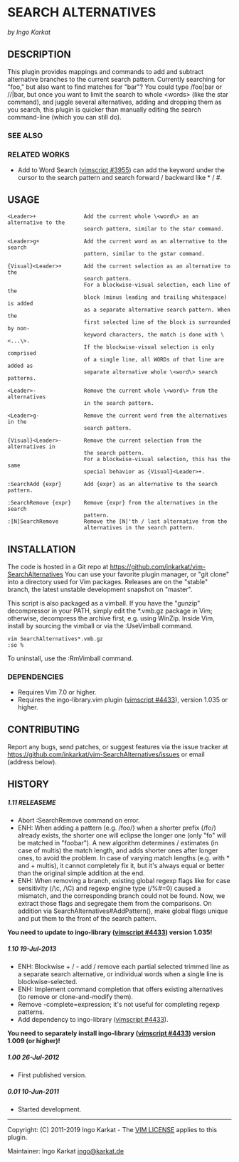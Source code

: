SEARCH ALTERNATIVES
===============================================================================
_by Ingo Karkat_

DESCRIPTION
------------------------------------------------------------------------------

This plugin provides mappings and commands to add and subtract alternative
branches to the current search pattern. Currently searching for "foo," but
also want to find matches for "bar"? You could type /foo\|bar<CR> or
/<C-R>/\|bar<CR>, but once you want to limit the search to whole \<words\>
(like the star command), and juggle several alternatives, adding and
dropping them as you search, this plugin is quicker than manually editing the
search command-line (which you can still do).

### SEE ALSO

### RELATED WORKS

- Add to Word Search ([vimscript #3955](http://www.vim.org/scripts/script.php?script_id=3955)) can add the keyword under the cursor to
  the search pattern and search forward / backward like \* / #.

USAGE
------------------------------------------------------------------------------

    <Leader>+               Add the current whole \<word\> as an alternative to the
                            search pattern, similar to the star command.

    <Leader>g+              Add the current word as an alternative to the search
                            pattern, similar to the gstar command.

    {Visual}<Leader>+       Add the current selection as an alternative to the
                            search pattern.
                            For a blockwise-visual selection, each line of the
                            block (minus leading and trailing whitespace) is added
                            as a separate alternative search pattern. When the
                            first selected line of the block is surrounded by non-
                            keyword characters, the match is done with \<...\>.
                            If the blockwise-visual selection is only comprised
                            of a single line, all WORDs of that line are added as
                            separate alternative whole \<word\> search patterns.

    <Leader>-               Remove the current whole \<word\> from the alternatives
                            in the search pattern.

    <Leader>g-              Remove the current word from the alternatives in the
                            search pattern.

    {Visual}<Leader>-       Remove the current selection from the alternatives in
                            the search pattern.
                            For a blockwise-visual selection, this has the same
                            special behavior as {Visual}<Leader>+.

    :SearchAdd {expr}       Add {expr} as an alternative to the search pattern.

    :SearchRemove {expr}    Remove {expr} from the alternatives in the search
                            pattern.
    :[N]SearchRemove        Remove the [N]'th / last alternative from the
                            alternatives in the search pattern.

INSTALLATION
------------------------------------------------------------------------------

The code is hosted in a Git repo at
    https://github.com/inkarkat/vim-SearchAlternatives
You can use your favorite plugin manager, or "git clone" into a directory used
for Vim packages. Releases are on the "stable" branch, the latest unstable
development snapshot on "master".

This script is also packaged as a vimball. If you have the "gunzip"
decompressor in your PATH, simply edit the \*.vmb.gz package in Vim; otherwise,
decompress the archive first, e.g. using WinZip. Inside Vim, install by
sourcing the vimball or via the :UseVimball command.

    vim SearchAlternatives*.vmb.gz
    :so %

To uninstall, use the :RmVimball command.

### DEPENDENCIES

- Requires Vim 7.0 or higher.
- Requires the ingo-library.vim plugin ([vimscript #4433](http://www.vim.org/scripts/script.php?script_id=4433)), version 1.035 or
  higher.

CONTRIBUTING
------------------------------------------------------------------------------

Report any bugs, send patches, or suggest features via the issue tracker at
https://github.com/inkarkat/vim-SearchAlternatives/issues or email (address
below).

HISTORY
------------------------------------------------------------------------------

##### 1.11    RELEASEME
- Abort :SearchRemove command on error.
- ENH: When adding a pattern (e.g. /foo/) when a shorter prefix (/fo/) already
  exists, the shorter one will eclipse the longer one (only "fo" will be
  matched in "foobar"). A new algorithm determines / estimates (in case of
  multis) the match length, and adds shorter ones after longer ones, to avoid
  the problem. In case of varying match lengths (e.g. with \* and \+ multis),
  it cannot completely fix it, but it's always equal or better than the
  original simple addition at the end.
- ENH: When removing a branch, existing global regexp flags like for case
  sensitivity (/\c, /\C) and regexp engine type (/\%#=0) caused a mismatch,
  and the corresponding branch could not be found. Now, we extract those flags
  and segregate them from the comparisons.
  On addition via SearchAlternatives#AddPattern(), make global flags unique
  and put them to the front of the search pattern.

__You need to update to ingo-library ([vimscript #4433](http://www.vim.org/scripts/script.php?script_id=4433)) version 1.035!__

##### 1.10    19-Jul-2013
- ENH: Blockwise <Leader>+ / <Leader>- add / remove each partial selected
  trimmed line as a separate search alternative, or individual words when a
  single line is blockwise-selected.
- ENH: Implement command completion that offers existing alternatives (to
  remove or clone-and-modify them).
- Remove -complete=expression; it's not useful for completing regexp patterns.
- Add dependency to ingo-library ([vimscript #4433](http://www.vim.org/scripts/script.php?script_id=4433)).

__You need to separately
  install ingo-library ([vimscript #4433](http://www.vim.org/scripts/script.php?script_id=4433)) version 1.009 (or higher)!__

##### 1.00    26-Jul-2012
- First published version.

##### 0.01    10-Jun-2011
- Started development.

------------------------------------------------------------------------------
Copyright: (C) 2011-2019 Ingo Karkat -
The [VIM LICENSE](http://vimdoc.sourceforge.net/htmldoc/uganda.html#license) applies to this plugin.

Maintainer:     Ingo Karkat <ingo@karkat.de>
